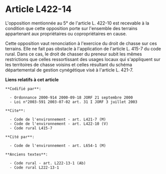 # Article L422-14

L'opposition mentionnée au 5° de l'article L. 422-10 est recevable à la condition que cette opposition porte sur l'ensemble
des terrains appartenant aux propriétaires ou copropriétaires en cause.

Cette opposition vaut renonciation à l'exercice du droit de chasse sur ces terrains. Elle ne fait pas obstacle à
l'application de l'article L. 415-7 du code rural. Dans ce cas, le droit de chasser du preneur subit les mêmes restrictions
que celles ressortissant des usages locaux qui s'appliquent sur les territoires de chasse voisins et celles résultant du
schéma départemental de gestion cynégétique visé à l'article L. 421-7.

**Liens relatifs à cet article**

	**Codifié par**:

	  - Ordonnance 2000-914 2000-09-18 JORF 21 septembre 2000
	  - Loi n°2003-591 2003-07-02 art. 31 I JORF 3 juillet 2003

	**Cite**:

	  - Code de l'environnement - art. L421-7 (M)
	  - Code de l'environnement - art. L422-10 (V)
	  - Code rural L415-7

	**Cité par**:

	  - Code de l'environnement - art. L654-1 (M)

	**Anciens textes**:

	  - Code rural - art. L222-13-1 (Ab)
	  - Code rural L222-13-1
